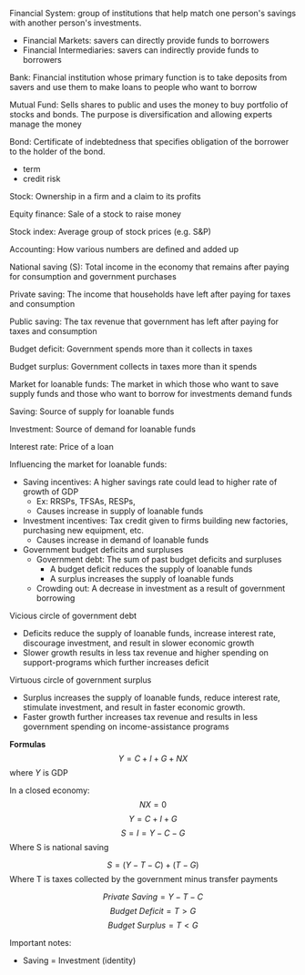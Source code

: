 Financial System: group of institutions that help match one person's savings with another person's investments.
- Financial Markets: savers can directly provide funds to borrowers
- Financial Intermediaries: savers can indirectly provide funds to borrowers

Bank: Financial institution whose primary function is to take deposits from savers and use them to make loans to people who want to borrow

Mutual Fund: Sells shares to public and uses the money to buy portfolio of stocks and bonds. The purpose is diversification and allowing experts manage the money

Bond: Certificate of indebtedness that specifies obligation of the borrower to the holder of the bond.
- term
- credit risk

Stock: Ownership in a firm and a claim to its profits

Equity finance: Sale of a stock to raise money

Stock index: Average group of stock prices (e.g. S&P)

Accounting: How various numbers are defined and added up

National saving (S): Total income in the economy that remains after paying for consumption and government purchases

Private saving: The income that households have left after paying for taxes and consumption

Public saving: The tax revenue that government has left after paying for taxes and consumption

Budget deficit: Government spends more than it collects in taxes

Budget surplus: Government collects in taxes more than it spends

Market for loanable funds: The market in which those who want to save supply funds and those who want to borrow for investments demand funds

Saving: Source of supply for loanable funds

Investment: Source of demand for loanable funds

Interest rate: Price of a loan 

Influencing the market for loanable funds:
- Saving incentives: A higher savings rate could lead to higher rate of growth of GDP
	- Ex: RRSPs, TFSAs, RESPs,
	- Causes increase in supply of loanable funds
- Investment incentives: Tax credit given to firms building new factories, purchasing new equipment, etc.
	- Causes increase in demand of loanable funds
- Government budget deficits and surpluses
	- Government debt: The sum of past budget deficits and surpluses
		- A budget deficit reduces the supply of loanable funds 
		- A surplus increases the supply of loanable funds
	- Crowding out: A decrease in investment as a result of government borrowing

Vicious circle of government debt
- Deficits reduce the supply of loanable funds, increase interest rate, discourage investment, and result in slower economic growth
- Slower growth results in less tax revenue and higher spending on support-programs which further increases deficit

Virtuous circle of government surplus
- Surplus increases the supply of loanable funds, reduce interest rate, stimulate investment, and result in faster economic growth.
- Faster growth further increases tax revenue and results in less government spending on income-assistance programs

**Formulas**
$$
Y = C + I + G + NX
$$
where $Y$ is GDP

In a closed economy:
$$
NX = 0
$$
$$
Y = C + I + G
$$
$$
S = I = Y-C-G
$$
Where S is national saving

$$
S = (Y - T - C) + (T - G)
$$
Where T is taxes collected by the government minus transfer payments

$$
Private\ Saving = Y - T - C
$$
$$
Budget\ Deficit = T > G
$$
$$
Budget\ Surplus = T < G
$$

Important notes:
- Saving = Investment (identity)